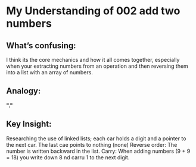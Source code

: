 # My Understanding of 002 add two numbers

## What’s confusing: 
I think its the core mechanics and how it all comes together, especially when your extracting numbers from an operation and then reversing them into a list with an array of numbers.


## Analogy: 
**"."**

## Key Insight: 
Researching the use of linked lists; each car holds a digit and a pointer to the next car. The last cae points to nothing (none)
Reverse order: The number is written backward in the list.
Carry: When adding numbers (9 + 9 = 18) you write down 8 nd carru 1 to the next digit.







